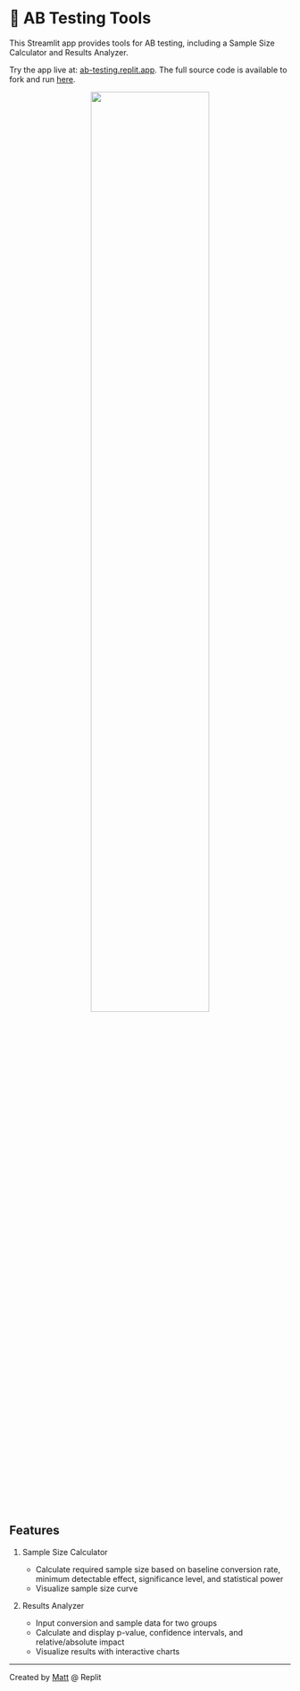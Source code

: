 # 🧪 AB Testing Tools

This Streamlit app provides tools for AB testing, including a Sample Size Calculator and Results Analyzer. 

Try the app live at: [ab-testing.replit.app](https://ab-testing.replit.app). The full source code is available to fork and run [here](https://replit.com/@matt/Streamlit-AB-Testing?v=1). 

<div align="center">
  <img src="https://github.com/user-attachments/assets/430fd1fd-5cb3-4a0b-9b64-bc8971a46a27" width="65%"/>
</div>



## Features

1. Sample Size Calculator
   - Calculate required sample size based on baseline conversion rate, minimum detectable effect, significance level, and statistical power
   - Visualize sample size curve

2. Results Analyzer
   - Input conversion and sample data for two groups
   - Calculate and display p-value, confidence intervals, and relative/absolute impact
   - Visualize results with interactive charts

---

Created by [Matt](https://x.com/mattppal) @ Replit
